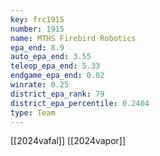 ```yaml
---
key: frc1915
number: 1915
name: MTHS Firebird Robotics
epa_end: 8.9
auto_epa_end: 3.55
teleop_epa_end: 5.33
endgame_epa_end: 0.02
winrate: 0.25
district_epa_rank: 79
district_epa_percentile: 0.2404
type: Team
---
```

[[2024vafal]]
[[2024vapor]]
